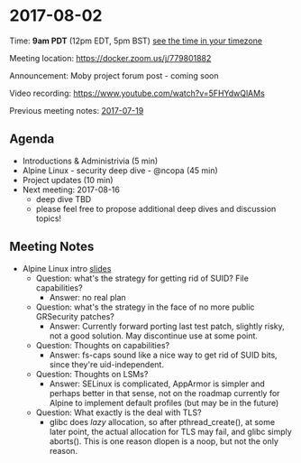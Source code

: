 # 2017-08-02
Time: **9am PDT** (12pm EDT, 5pm BST) [see the time in your timezone](https://www.timeanddate.com/worldclock/fixedtime.html?msg=Linuxkit+Security+SIG&iso=20170802T09&p1=224)

Meeting location: https://docker.zoom.us/j/779801882

Announcement: Moby project forum post - coming soon

Video recording: https://www.youtube.com/watch?v=5FHYdwQlAMs

Previous meeting notes: [2017-07-19](2017-07-19.md)

## Agenda
- Introductions & Administrivia (5 min)
- Alpine Linux - security deep dive - @ncopa (45 min)
- Project updates (10 min)
- Next meeting: 2017-08-16
  - deep dive TBD
  - please feel free to propose additional deep dives and discussion topics!

## Meeting Notes

- Alpine Linux intro [slides](https://dev.alpinelinux.org/~ncopa/presentations/alpine-security-mission.html)
  - Question: what's the strategy for getting rid of SUID? File capabilities?
    - Answer: no real plan
  - Question: what's the strategy in the face of no more public GRSecurity
    patches?
    - Answer: Currently forward porting last test patch, slightly risky, not a
      good solution. May discontinue use at some point.
  - Question: Thoughts on capabilities?
    - Answer: fs-caps sound like a nice way to get rid of SUID bits, since
      they're uid-independent.
  - Question: Thoughts on LSMs?
    - Answer: SELinux is complicated, AppArmor is simpler and perhaps better in
      that sense, not on the roadmap currently for Alpine to implement default
      profiles (but may be in the future)
  - Question: What exactly is the deal with TLS?
    - glibc does *lazy* allocation, so after pthread_create(), at some later
      point, the actual allocation for TLS may fail, and glibc simply aborts().
      This is one reason dlopen is a noop, but not the only reason.
